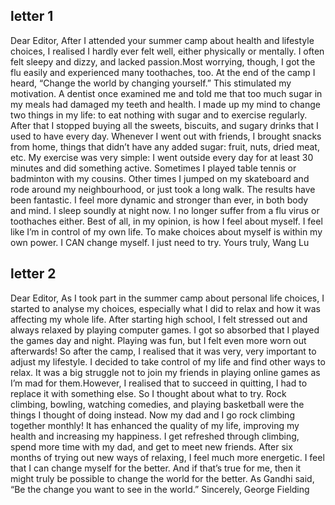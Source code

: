 ## letter 1
Dear Editor,
After I attended your summer camp about health and lifestyle choices, I realised I hardly ever felt well, either physically or mentally. I often felt sleepy and dizzy, and lacked passion.Most worrying, though, I got the flu easily and experienced many toothaches, too.
At the end of the camp I heard, “Change the world by changing yourself.” This stimulated my motivation. A dentist once examined me and told me that too much sugar in my meals had damaged my teeth and health. I made up my mind to change two things in my life: to eat nothing with sugar and to exercise regularly.
After that I stopped buying all the sweets, biscuits, and sugary drinks that I used to have every day. Whenever I went out with friends, I brought snacks from home, things that didn’t have any added sugar: fruit, nuts, dried meat, etc.
My exercise was very simple: I went outside every day for at least 30 minutes and did something active. Sometimes I played table tennis or badminton with my cousins. Other times I jumped on my skateboard and rode around my neighbourhood, or just took a long walk.
The results have been fantastic. I feel more dynamic and stronger than ever, in both body and mind. I sleep soundly at night now. I no longer suffer from a flu virus or toothaches either. Best of all, in my opinion, is how I feel about myself. I feel like I’m in control of my own life. To make choices about myself is within my own power. I CAN change myself. I just need to try.
Yours truly,
Wang Lu
## letter 2
Dear Editor,
As I took part in the summer camp about personal life choices, I started to analyse my choices, especially what I did to relax and how it was affecting my whole life.
After starting high school, I felt stressed out and always relaxed by playing computer games. I got so absorbed that I played the games day and night. Playing was fun, but I felt even more worn out afterwards! So after the camp, I realised that it was very, very important to adjust my lifestyle. I decided to take control of my life and find other ways to relax.
It was a big struggle not to join my friends in playing online games as I’m mad for them.However, I realised that to succeed in quitting, I had to replace it with something else. So I thought about what to try. Rock climbing, bowling, watching comedies, and playing basketball were the things I thought of doing instead.
Now my dad and I go rock climbing together monthly! It has enhanced the quality of my life, improving my health and increasing my happiness. I get refreshed through climbing, spend more time with my dad, and get to meet new friends.
After six months of trying out new ways of relaxing, I feel much more energetic. I feel that I can change myself for the better. And if that’s true for me, then it might truly be possible to change the world for the better. As Gandhi said, “Be the change you want to see in the world.”
Sincerely,
George Fielding